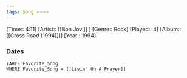 ```yaml
---
tags: Song ⭐⭐⭐⭐ 
---
```

[Time:: 4:11]
[Artist:: [[Bon Jovi]] ]
[Genre:: Rock]
[Played:: 4]
[Album:: [[Cross Road (1994)]]]
[Year:: 1994]
### Dates
````dataview
TABLE Favorite_Song
WHERE Favorite_Song = [[Livin' On A Prayer]]
````
